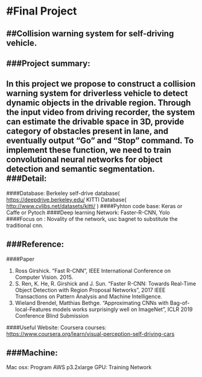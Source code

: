 #Final Project 
====
##Collision warning system for self-driving vehicle.
-------
###Project summary: 
-----
In this project we propose to construct a collision warning system for driverless vehicle to detect dynamic objects in the drivable region. Through the input video from driving recorder, the system can estimate the drivable space in 3D, provide category of obstacles present in lane, and eventually output “Go” and “Stop” command. To implement these function, we need to train convolutional neural networks for object detection and semantic segmentation.
###Detail:
-----
####Database: 
Berkeley self-drive database( https://deepdrive.berkeley.edu/   KITTI Database( http://www.cvlibs.net/datasets/kitti/ )
####Pyhton code base: 
Keras or Caffe or Pytoch
####Deep learning Network:
Faster-R-CNN, Yolo
####Focus on :
Novality of the network, usc bagnet to substitute the traditional cnn.

###Reference:  
-----
####Paper
1.	Ross Girshick. “Fast R-CNN”, IEEE International Conference on Computer Vision. 2015.
2.	S. Ren, K. He, R. Girshick and J. Sun. “Faster R-CNN: Towards Real-Time Object Detection with Region Proposal Networks”, 2017 IEEE Transactions on Pattern Analysis and Machine Intelligence.
3.  Wieland Brendel, Matthias Bethge. “Approximating CNNs with Bag-of-local-Features models works surprisingly well on ImageNet”, ICLR 2019 Conference Blind Submission

####Useful Website: 
Coursera courses: https://www.coursera.org/learn/visual-perception-self-driving-cars 

###Machine: 
-----
Mac osx: Program 
AWS p3.2xlarge GPU: Training Network
